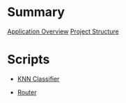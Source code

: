 # Summary
[Application Overview](./chapters/applicationOverview.md)
[Project Structure](./chapters/projectStructure.md)

# Scripts
- [KNN Classifier](./chapters/knn-classifier.md)
<!-- - [Main Activity](./chapters/main-activity.md) -->
- [Router](./chapters/router.md)
<!-- 

# Interfaces
- [Cell Click Listener]()

# Models
- [DBHelper]()
- [Prefs]()
- [RowData]()
- [Session]()

# Views
- [Data Form Dialog]()
- [Data Fragment]()
- [Home Fragment]()
- [Recycler View Adapter]()
- [Scan Router Fragment]()
- [Session Fragment]()
-->